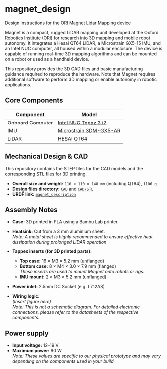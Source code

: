 # magnet_design
Design instructions for the ORI Magnet Lidar Mapping device

Magnet is a compact, rugged LiDAR mapping unit developed at the Oxford Robotics Institute (ORI) for research into 3D mapping and mobile robot autonomy. It integrates a Hesai QT64 LiDAR, a Microstrain GX5-15 IMU, and an Intel NUC computer, all housed within a modular enclosure. The device is capable of running real-time 3D mapping algorithms and can be mounted on a robot or used as a handheld device.

This repository provides the 3D CAD files and basic manufacturing guidance required to reproduce the hardware. Note that Magnet requires additional software to perform 3D mapping or enable autonomy in robotic applications.

## Core Components

| Component         | Model                                      |
|------------------|--------------------------------------------|
| Onboard Computer | [Intel NUC Topaz 3 i7](https://simplynuc.co.uk/product/nuc13tzi7/) |
| IMU              | [Microstrain 3DM-GX5-AR](https://www.hbkworld.com/en/products/transducers/inertial-sensors/vertical-reference-units--vru-/3dm-gx5-ar#!ref_microstrain.com)|
| LiDAR            | [HESAI QT64](https://www.datrontechnology.co.uk/qt64/)|

## Mechanical Design & CAD
This repository contains the STEP files for the CAD models and the corresponding STL files for 3D printing.

- **Overall size and weight:** `110 × 110 × 148 mm` (including QT64), `1106 g`
- **Design files directory:** [`CAD`](./CAD/STEP) and [`CAD/STL`](./CAD/STL)
- **URDF link:** [`magnet_description`](https://github.com/ori-drs/magnet_description)

## Assembly Notes
- **Case:** 3D printed in PLA using a Bambu Lab printer.  
- **Heatsink:** Cut from a 3 mm aluminium sheet.  
  *Note: A metal sheet is highly recommended to ensure effective heat dissipation during prolonged LiDAR operation*

- **Tappex inserts (for 3D printed parts):**
  - **Top case:** 16 × M3 × 5.2 mm (unflanged)
  - **Bottom case:** 8 × M4 × 3.0 × 7.9 mm (flanged)  
    *These inserts are used to mount Magnet onto robots or rigs.*
  - **IMU mount:** 2 × M3 × 5.2 mm (unflanged)
- **Power inlet:** 2.5mm DC Socket (e.g. L712AS)
- **Wiring logic:**  
  *(Insert figure here)*  
  *Note: This is not a schematic diagram. For detailed electronic connections, please refer to the datasheets of the respective components.*

## Power supply
- **Input voltage:** 12–19 V  
- **Maximum power:** 90 W    
  *Note: These values are specific to our physical prototype and may vary depending on the components used in your build.*